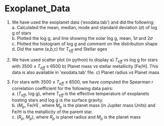 # Exoplanet_Data
1. We have used the exoplanet data (‘exodata.tab') and did the following:  
    a. Calculated the mean, median, mode and standard deviation (𝜎) of log g of stars  
    b. Plotted the log g, and line showing the solar log g, mean, 1𝜎 and 2𝜎  
    c. Plotted the histogram of log g and comment on the distribution shape  
    d. Did the same (a,b,c) for $T_{eff}$ and Stellar ages    

2. We have used scatter plot (in python) to display a) $T_{eff}$ vs log g for stars with 3500 ≤ $T_{eff}$ ≤ 6500 b) Planet mass vs 
stellar metallicity [Fe/H]. This data is also available in 'exodata.tab' file. c) Planet radius 
vs Planet mass  

3. For stars with 3500 ≤ $T_{eff}$ ≤ 6500, we have computed the Spearman r correlation coefficient for the following data pairs:  
     a. ($T_{eff}$, log g), where $T_{eff}$ is the effective temperature of exoplanets hosting stars and log g is the surface 
         gravity.  
     b. ($M_p$, Fe/H] , where $M_p$ is the planet mass (in Jupiter mass Units) and Fe/H is the metallicity of the 
         parent star.  
     c. ($R_p$, $M_p$), where $R_p$ is planet radius and $M_p$ is the planet mass
